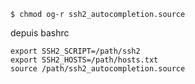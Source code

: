 ```console
$ chmod og-r ssh2_autocompletion.source
```

depuis bashrc
```console
export SSH2_SCRIPT=/path/ssh2
export SSH2_HOSTS=/path/hosts.txt
source /path/ssh2_autocompletion.source
```
